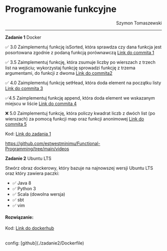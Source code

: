 # **Programowanie funkcyjne**
<div style="text-align: right">Szymon Tomaszewski</div>


***
**Zadanie 1** Docker

:white_check_mark: 3.0 Zaimplementuj funkcję isSorted, która sprawdza czy dana funkcja jest posortowana zgodnie z podaną funkcją porównawczą [Link do commita 1](https://github.com/estwestminimu/Functional-Programming/commit/6fc70f0915436684e0bb97d19b2e9bc864bf66d9)


:white_check_mark: 3.5 Zaimplementuj funkcję, która zsumuje liczby po wierszach z trzech list na wejściu; wykorzystaj funkcję sprowadzi funkcję z trzema argumentami, do funkcji z dwoma [Link do commita2 ](https://github.com/estwestminimu/Functional-Programming/commit/6fc70f0915436684e0bb97d19b2e9bc864bf66d9)

:white_check_mark: 4.0 Zaimplementuj funkcję setHead, która doda element na początku listy [Link do commita 3](https://github.com/estwestminimu/Functional-Programming/commit/6fc70f0915436684e0bb97d19b2e9bc864bf66d9)

:white_check_mark:4.5 Zaimplementuj funkcję append, która doda element we wskazanym miejscu w liście [Link do commita 4](https://github.com/estwestminimu/Functional-Programming/commit/6fc70f0915436684e0bb97d19b2e9bc864bf66d9)

:x: 5.0 Zaimplementuj funkcję, która policzy kwadrat liczb z dwóch list (po wierszach) za pomocą funkcji map oraz funkcji anonimowej [Link do commita 5](https://github.com/estwestminimu/Functional-Programming/commit/6fc70f0915436684e0bb97d19b2e9bc864bf66d9)


Kod: [Link do zadania 1](https://hub.docker.com/r/estwestminimu/ubuntu_24_lts-java_8-python_3-scala-sbt-vim )


https://github.com/estwestminimu/Functional-Programming/tree/main/videos



**Zadanie 2** Ubuntu LTS

Stwórz obraz dockerowy, który bazuje na najnowszej wersji Ubuntu LTS
oraz który zawiera paczki:
- :white_check_mark: Java 8
- :white_check_mark: Python 3
- :white_check_mark: Scala (dowolna wersja)
- :white_check_mark: sbt
- :white_check_mark: vim

#### Rozwiązanie: 
Kod: [Link do  dockerhub](https://hub.docker.com/r/estwestminimu/ubuntu_24_lts-java_8-python_3-scala-sbt-vim )


<br>
config: [github](./zadanie2/Dockerfile)